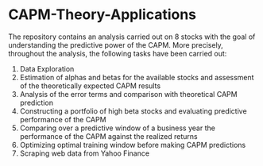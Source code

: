# CAPM-Theory-Applications
The repository contains an analysis carried out on 8 stocks with the goal of understanding the predictive power of the CAPM.
More precisely, throughout the analysis, the following tasks have been carried out:

1) Data Exploration
2) Estimation of alphas and betas for the available stocks and assessment of the theoretically expected CAPM results
3) Analysis of the error terms and comparison with theoretical CAPM prediction
4) Constructing a portfolio of high beta stocks and evaluating predictive performance of the CAPM
5) Comparing over a predictive window of a business year the performance of the CAPM against the realized returns
6) Optimizing optimal training window before making CAPM predictions
7) Scraping web data from Yahoo Finance 
